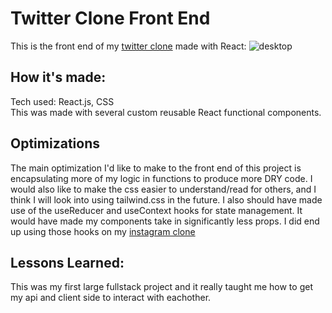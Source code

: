 # Twitter Clone Front End
This is the front end of my [twitter clone](https://chrismenke45.github.io/twitter-client) made with React:
![desktop](https://user-images.githubusercontent.com/86500980/223279307-b70d1a90-86d8-41c2-b6d5-9354d51794e9.png)
<br />
## How it's made:
Tech used: React.js, CSS
<br />
This was made with several custom reusable React functional components.
<br />
## Optimizations
The main optimization I'd like to make to the front end of this project is encapsulating more of my logic in functions to produce more DRY code. I would also like to make the css easier to understand/read for others, and I think I will look into using tailwind.css in the future. I also should have made use of the useReducer and useContext hooks for state management. It would have made my components take in significantly less props. I did end up using those hooks on my [instagram clone](https://github.com/chrismenke45/instagram-clone-client)
<br />
## Lessons Learned:
This was my first large fullstack project and it really taught me how to get my api and client side to interact with eachother. 

